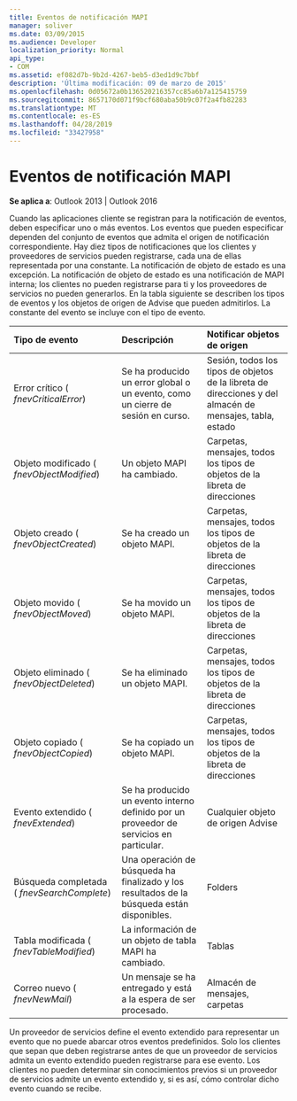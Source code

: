 ```yaml
---
title: Eventos de notificación MAPI
manager: soliver
ms.date: 03/09/2015
ms.audience: Developer
localization_priority: Normal
api_type:
- COM
ms.assetid: ef082d7b-9b2d-4267-beb5-d3ed1d9c7bbf
description: 'Última modificación: 09 de marzo de 2015'
ms.openlocfilehash: 0d05672a0b136520216357cc85a6b7a125415759
ms.sourcegitcommit: 8657170d071f9bcf680aba50b9c07f2a4fb82283
ms.translationtype: MT
ms.contentlocale: es-ES
ms.lasthandoff: 04/28/2019
ms.locfileid: "33427958"
---
```

# <a name="mapi-notification-events"></a>Eventos de notificación MAPI

  
  
**Se aplica a**: Outlook 2013 | Outlook 2016 
  
Cuando las aplicaciones cliente se registran para la notificación de eventos, deben especificar uno o más eventos. Los eventos que pueden especificar dependen del conjunto de eventos que admita el origen de notificación correspondiente. Hay diez tipos de notificaciones que los clientes y proveedores de servicios pueden registrarse, cada una de ellas representada por una constante. La notificación de objeto de estado es una excepción. La notificación de objeto de estado es una notificación de MAPI interna; los clientes no pueden registrarse para ti y los proveedores de servicios no pueden generarlos. En la tabla siguiente se describen los tipos de eventos y los objetos de origen de Advise que pueden admitirlos. La constante del evento se incluye con el tipo de evento.
  
|**Tipo de evento**|**Descripción**|**Notificar objetos de origen**|
|:-----|:-----|:-----|
|Error crítico ( _fnevCriticalError_)  <br/> |Se ha producido un error global o un evento, como un cierre de sesión en curso.  <br/> |Sesión, todos los tipos de objetos de la libreta de direcciones y del almacén de mensajes, tabla, estado  <br/> |
|Objeto modificado ( _fnevObjectModified_)  <br/> |Un objeto MAPI ha cambiado.  <br/> |Carpetas, mensajes, todos los tipos de objetos de la libreta de direcciones  <br/> |
|Objeto creado ( _fnevObjectCreated_)  <br/> |Se ha creado un objeto MAPI.  <br/> |Carpetas, mensajes, todos los tipos de objetos de la libreta de direcciones  <br/> |
|Objeto movido ( _fnevObjectMoved_)  <br/> |Se ha movido un objeto MAPI.  <br/> |Carpetas, mensajes, todos los tipos de objetos de la libreta de direcciones  <br/> |
|Objeto eliminado ( _fnevObjectDeleted_)  <br/> |Se ha eliminado un objeto MAPI.  <br/> |Carpetas, mensajes, todos los tipos de objetos de la libreta de direcciones  <br/> |
|Objeto copiado ( _fnevObjectCopied_)  <br/> |Se ha copiado un objeto MAPI.  <br/> |Carpetas, mensajes, todos los tipos de objetos de la libreta de direcciones  <br/> |
|Evento extendido ( _fnevExtended_)  <br/> |Se ha producido un evento interno definido por un proveedor de servicios en particular.  <br/> |Cualquier objeto de origen Advise  <br/> |
|Búsqueda completada ( _fnevSearchComplete_)  <br/> |Una operación de búsqueda ha finalizado y los resultados de la búsqueda están disponibles.  <br/> |Folders  <br/> |
|Tabla modificada ( _fnevTableModified_)  <br/> |La información de un objeto de tabla MAPI ha cambiado.  <br/> |Tablas  <br/> |
|Correo nuevo ( _fnevNewMail_)  <br/> |Un mensaje se ha entregado y está a la espera de ser procesado.  <br/> |Almacén de mensajes, carpetas  <br/> |
   
Un proveedor de servicios define el evento extendido para representar un evento que no puede abarcar otros eventos predefinidos. Solo los clientes que sepan que deben registrarse antes de que un proveedor de servicios admita un evento extendido pueden registrarse para ese evento. Los clientes no pueden determinar sin conocimientos previos si un proveedor de servicios admite un evento extendido y, si es así, cómo controlar dicho evento cuando se recibe.
  


